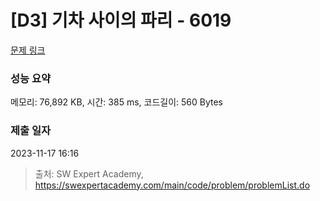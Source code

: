 # [D3] 기차 사이의 파리 - 6019 

[문제 링크](https://swexpertacademy.com/main/code/problem/problemDetail.do?contestProbId=AWajaTmaZw4DFAWM) 

### 성능 요약

메모리: 76,892 KB, 시간: 385 ms, 코드길이: 560 Bytes

### 제출 일자

2023-11-17 16:16



> 출처: SW Expert Academy, https://swexpertacademy.com/main/code/problem/problemList.do